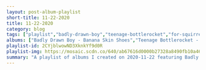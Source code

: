 ```yaml
---
layout: post-album-playlist
short-title: 11-22-2020
title: 11-22-2020
category: blog
tags: ["playlist","badly-drawn-boy","teenage-bottlerocket","for-squirrels","fidlar"]
albums: ["Badly Drawn Boy - Banana Skin Shoes","Teenage Bottlerocket - They Came From The Shadows","For Squirrels - Example","FIDLAR - FIDLAR"]
playlist-id: 2CYjblwowND3XknkYf9d0R
playlist-img: https://mosaic.scdn.co/640/ab67616d0000b27328a8490fb10a46f0d211336dab67616d0000b2732d2b506ac1fff4498097fd42ab67616d0000b273a5fb379f9c2f390ed5c12b2aab67616d0000b273bb13941b376d3408bd90dc50
summary: "A playlist of albums I created on 2020-11-22 featuring Badly Drawn Boy, Teenage Bottlerocket, For Squirrels, and FIDLAR."
---
```

